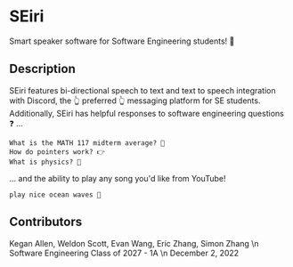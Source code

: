 # SEiri 

Smart speaker software for Software Engineering students! 🧠
## Description
SEiri features bi-directional speech to text and text to speech integration with Discord, the 👆 preferred 👆 messaging platform for SE students. Additionally, SEiri has helpful responses to software engineering questions ❓ ...

```
What is the MATH 117 midterm average? 📐
How do pointers work? 👉
What is physics? 💫
```

... and the ability to play any song you'd like from YouTube!

```
play nice ocean waves 🎵
```

## Contributors
Kegan Allen, Weldon Scott, Evan Wang, Eric Zhang, Simon Zhang \n
Software Engineering Class of 2027 - 1A \n
December 2, 2022
